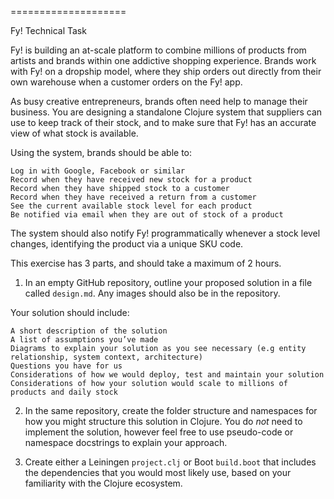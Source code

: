 
====================

Fy! Technical Task

Fy! is building an at-scale platform to combine millions of products from artists and brands within one addictive shopping experience. Brands work with Fy! on a dropship model, where they ship orders out directly from their own warehouse when a customer orders on the Fy! app.

As busy creative entrepreneurs, brands often need help to manage their business. You are designing a standalone Clojure system that suppliers can use to keep track of their stock, and to make sure that Fy! has an accurate view of what stock is available.


Using the system, brands should be able to:

    Log in with Google, Facebook or similar
    Record when they have received new stock for a product
    Record when they have shipped stock to a customer
    Record when they have received a return from a customer
    See the current available stock level for each product
    Be notified via email when they are out of stock of a product


The system should also notify Fy! programmatically whenever a stock level changes, identifying the product via a unique SKU code.


This exercise has 3 parts, and should take a maximum of 2 hours.

1. In an empty GitHub repository, outline your proposed solution in a file called `design.md`. Any images should also be in the repository.

Your solution should include:

    A short description of the solution
    A list of assumptions you’ve made
    Diagrams to explain your solution as you see necessary (e.g entity relationship, system context, architecture)
    Questions you have for us
    Considerations of how we would deploy, test and maintain your solution
    Considerations of how your solution would scale to millions of products and daily stock

2. In the same repository, create the folder structure and namespaces for how you might structure this solution in Clojure. You do *not* need to implement the solution, however feel free to use pseudo-code or namespace docstrings to explain your approach.

3. Create either a Leiningen `project.clj` or Boot `build.boot` that includes the dependencies that you would most likely use, based on your familiarity with the Clojure ecosystem.
